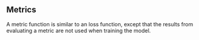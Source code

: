 ## Metrics
A metric function is similar to an loss function, except that the results from evaluating a metric are not used when training the model.

